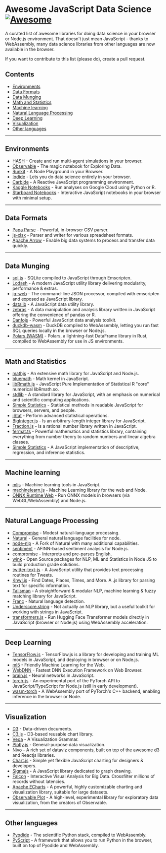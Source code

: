 # Awesome JavaScript Data Science [![Awesome](https://awesome.re/badge.svg)](https://awesome.re)

A curated list of awesome libraries for doing data science in your
browser or Node.js environment. That doesn't just mean JavaScript - thanks to WebAssembly, many data
science libraries from other languages are now available in the browser.

If you want to contribute to this list (please do), create a pull request.

## Contents

- [Environments](#environments)
- [Data Formats](#data-formats)
- [Data Munging](#data-munging)
- [Math and Statistics](#math-and-statistics)
- [Machine learning](#machine-learning)
- [Natural Language Processing](#natural-language-processing)
- [Deep Learning](#deep-learning)
- [Visualization](#visualization)
- [Other languages](#other-languages)

---

## Environments

- [HASH](https://hash.ai/) - Create and run multi-agent simulations in your browser.
- [Observable](https://observablehq.com/) - The magic notebook for Exploring Data.
- [Runkit](https://runkit.com/home) - A Node Playground in your Browser.
- [Iodide](https://alpha.iodide.io/) - Lets you do data science entirely in your browser.
- [Carbide](https://alpha.trycarbide.com) - A Reactive JavaScript programming environment.
- [Kaggle Notebooks](https://www.kaggle.com/kernels) - Run analyses on Google Cloud using Python or R.
- [Starboard Notebooks](https://starboard.gg/) - Interactive JavaScript notebooks in your browser with minimal setup.  

---

## Data Formats

- [Papa Parse](https://www.papaparse.com/) - Powerful, in-browser CSV parser.
- [js-xlsx](https://github.com/SheetJS/js-xlsx) - Parser and writer for various spreadsheet formats.
- [Apache Arrow](https://github.com/apache/arrow/tree/master/js) - Enable big data systems to process and transfer data quickly.

---

## Data Munging

- [sql.js](https://github.com/kripken/sql.js/) - SQLite compiled to JavaScript through Emscripten.
- [Lodash](https://lodash.com/) - A modern JavaScript utility library delivering modularity, performance & extras.
- [jq-web](https://github.com/fiatjaf/jq-web) - The command-line JSON processor, compiled with emscripten and exposed as JavaScript library.
- [datalib](http://vega.github.io/datalib/) - A JavaScript data utility library.
- [zebras](https://github.com/nickslevine/zebras) - A data manipulation and analysis library written in JavaScript offering the convenience of pandas or R.
- [Danfojs](https://github.com/opensource9ja/danfojs) - Powerful JavaScript data analysis toolkit.
- [duckdb-wasm](https://github.com/duckdb/duckdb-wasm) - DuckDB compiled to WebAssembly, letting you run fast SQL queries locally in the browser or Node.js.  
- [Polars (WASM)](https://github.com/pola-rs/polars/tree/master/py-polars/polars-wasm) - Polars, a lightning-fast DataFrame library in Rust, compiled to WebAssembly for use in JS environments.

---

## Math and Statistics

- [mathjs](https://mathjs.org/) - An extensive math library for JavaScript and Node.js.
- [bluemath](https://github.com/bluemathsoft/bluemath) - Math kernel in JavaScript.
- [libRmath.js](https://github.com/jacobbogers/libRmath.js/) - JavaScript Pure Implementation of Statistical R "core" numerical libRmath.so.
- [stdlib](https://github.com/stdlib-js/stdlib) - A standard library for JavaScript, with an emphasis on numerical and scientific computing applications.
- [Simple Statistics](https://simplestatistics.org/) - Statistical methods in readable JavaScript for browsers, servers, and people.
- [jStat](http://jstat.github.io/) - Perform advanced statistical operations.
- [BigInteger.js](https://github.com/peterolson/BigInteger.js) - Is an arbitrary-length integer library for JavaScript.
- [Fraction.js](https://github.com/infusion/Fraction.js) - Is a rational number library written in JavaScript.
- [fermat.ts](https://github.com/mathigon/fermat.js) - Powerful mathematics and statistics library, containing everything from number theory to random numbers and linear algebra classes.
- [Simple Statistics](https://github.com/simple-statistics/simple-statistics) - A JavaScript implementation of descriptive, regression, and inference statistics.

---

## Machine learning

- [mljs](https://github.com/mljs/ml) - Machine learning tools in JavaScript.
- [machinelearn.js](https://www.machinelearnjs.com/) - Machine Learning library for the web and Node.
- [ONNX Runtime Web](https://onnxruntime.ai/docs/api/javascript/) - Run ONNX models in browsers (via WebGL/WebAssembly) and Node.js.

---

## Natural Language Processing

- [Compromise](https://github.com/spencermountain/compromise) - Modest natural-language processing.
- [Natural](https://github.com/NaturalNode/natural) - General natural language facilities for node.
- [node-nlp](https://github.com/axa-group/nlp.js##readme) - A Fork of Natural with many additional capabilities.
- [sentiment](https://github.com/thisandagain/sentiment) - AFINN-based sentiment analysis for Node.js.
- [compromise](http://compromise.cool/) - Interprets and pre-parses English.
- [wink](https://winkjs.org/) - Open Source packages for NLP, ML and Statistics in Node JS to build production grade solutions.
- [twitter-text-js](https://github.com/twitter/twitter-text/tree/master/js) - A JavaScript utility that provides text processing routines for Tweets.
- [Knwl.js](https://github.com/benhmoore/Knwl.js) - Find Dates, Places, Times, and More. A .js library for parsing text for specific information.
- [Talisman](http://yomguithereal.github.io/talisman/) - A straightforward & modular NLP, machine learning & fuzzy matching library for JavaScript.
- [Franc](https://github.com/wooorm/franc) - Natural language detection.
- [Underscore.string](http://epeli.github.io/underscore.string/) - Not actually an NLP library, but a useful toolkit for working with strings in JavaScript.
- [transformers.js](https://github.com/xenova/transformers.js) - Run Hugging Face Transformer models directly in JavaScript (browser or Node.js) using WebAssembly acceleration.

---

## Deep Learning

- [TensorFlow.js](https://www.tensorflow.org/js) - TensorFlow.js is a library for developing and training ML models in JavaScript, and deploying in browser or on Node.js.
- [ml5](https://ml5js.org/) - Friendly Machine Learning for the Web.
- [WebDNN](https://mil-tokyo.github.io/webdnn/) - Fastest DNN Execution Framework on Web Browser.
- [brain.js](https://brain.js.org/) - Neural networks in JavaScript.
- [torch-js](https://github.com/pytorch/torch-js) - An experimental port of the PyTorch API to JavaScript/TypeScript for Node.js (still in early development).  
- [wasm-torch](https://github.com/abetlen/wasm-torch) - A WebAssembly port of PyTorch's C++ backend, enabling inference in the browser or Node.

---

## Visualization

- [D3](https://d3js.org) - Data-driven documents.
- [C3.js](https://c3js.org/) - D3-based reusable chart library.
- [Vega](https://vega.github.io/vega/) - A Visualization Grammar.
- [Plotly.js](https://plot.ly/JavaScript/) - General-purpose data visualization.
- [Nivo](https://nivo.rocks/) - A rich set of dataviz components, built on top of the awesome d3 and Reactjs libraries.
- [Chart.js](https://www.chartjs.org/) - Simple yet flexible JavaScript charting for designers & developers.
- [Sigmajs](http://sigmajs.org/) - A JavaScript library dedicated to graph drawing.
- [Falcon](https://github.com/uwdata/falcon) - Interactive Visual Analysis for Big Data. Crossfilter millions of records without latencies.
- [Apache ECharts](https://echarts.apache.org/) - A powerful, highly customizable charting and visualization library, suitable for large datasets.  
- [Observable Plot](https://github.com/observablehq/plot) - A high-level, experimental library for exploratory data visualization, from the creators of Observable.

---

## Other languages

- [Pyodide](https://github.com/iodide-project/pyodide) - The scientific Python stack, compiled to WebAssembly.
- [PyScript](https://pyscript.net/) - A framework that allows you to run Python in the browser, built on top of Pyodide and WebAssembly.
